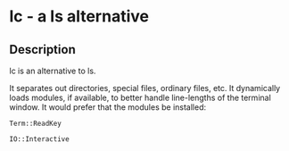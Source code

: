 # lc - a ls alternative

## Description
lc is an alternative to ls.

It separates out directories, special files, ordinary files, etc.
It dynamically loads modules, if available, to better handle line-lengths
of the terminal window.  It would prefer that the modules be installed:

    Term::ReadKey

    IO::Interactive
